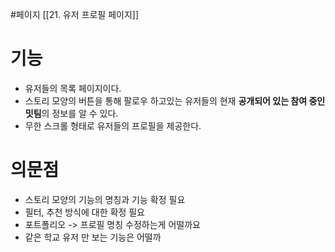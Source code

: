 #페이지 
[[21. 유저 프로필 페이지]]

# 기능
- 유저들의 목록 페이지이다.
- 스토리 모양의 버튼을 통해 팔로우 하고있는 유저들의 현재 **공개되어 있는 참여 중인 밋팀**의 정보를 알 수 있다.
- 무한 스크롤 형태로 유저들의 프로필을 제공한다.

# 의문점
- 스토리 모양의 기능의 명칭과 기능 확정 필요
- 필터, 추천 방식에 대한 확정 필요
- 포트폴리오 -> 프로필 명칭 수정하는게 어떨까요
- 같은 학교 유저 만 보는 기능은 어떨까